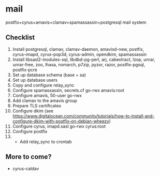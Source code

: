 mail
====

postfix+cyrus+amavis+clamav+spamassassin+postgresql mail system

Checklist
---------

1. Install postgresql, clamav, clamav-daemon, amavisd-new, postfix, cyrus-imapd, cyrus-pop3d, cyrus-admin, opendkim, spamassassin
2. Install libsasl2-modules-sql, libdbd-pg-perl, arj, cabextract, lzop, unrar, unrar-free, zoo, lhasa, nomarch, p7zip, pyzor, razor, postfix-pgsql, postfix-pcre
3. Set up database schema (base + sa)
4. Set up database users
5. Copy and configure relay_sync
6. Configure spamassassin, secrets.cf go-rwx amavis:root
7. Configure amavis, 50-user go-rwx
8. Add clamav to the amavis group
9. Prepare TLS certificates
10. Configure dkim (see https://www.digitalocean.com/community/tutorials/how-to-install-and-configure-dkim-with-postfix-on-debian-wheezy)
11. Configure cyrus, imapd.sasl go-rwx cyrus:root
12. Configure postfix
14. * Add relay_sync to crontab

More to come?
-------------

* cyrus-caldav
